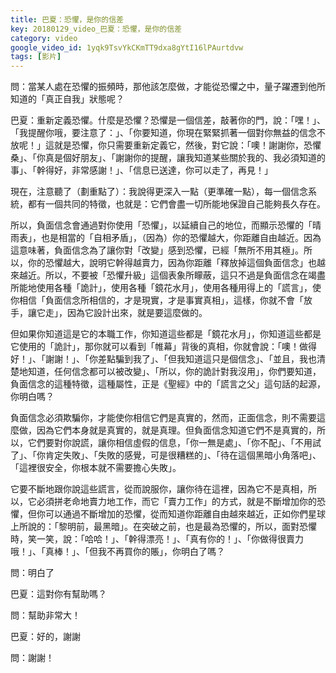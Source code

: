 ```yaml
---
title: 巴夏：恐懼，是你的信差
key: 20180129_video_巴夏：恐懼，是你的信差
category: video
google_video_id: 1yqk9TsvYkCKmTT9dxa8gYtI16lPAurtdvw
tags: [影片]
---
```


問：當某人處在恐懼的振頻時，那他該怎麼做，才能從恐懼之中，量子躍遷到他所知道的「真正自我」狀態呢？

巴夏：重新定義恐懼。什麼是恐懼？恐懼是一個信差，敲著你的門，說：「嘿！」、「我提醒你哦，要注意了：」、「你要知道，你現在緊緊抓著一個對你無益的信念不放呢！」這就是恐懼，你只需要重新定義它，然後，對它說：「噢！謝謝你，恐懼桑」、「你真是個好朋友」、「謝謝你的提醒，讓我知道某些關於我的、我必須知道的事」、「幹得好，非常感謝！」、「信息已送達，你可以走了，再見！」

現在，注意聽了（劃重點了）：我說得更深入一點（更準確一點），每一個信念系統，都有一個共同的特徵，也就是：它們會盡一切所能地保證自己能夠長久存在。

所以，負面信念會通過對你使用「恐懼」，以延續自己的地位，而顯示恐懼的「晴雨表」，也是相當的「自相矛盾」，（因為）你的恐懼越大，你距離自由越近。因為這意味著，負面信念為了讓你對「改變」感到恐懼，已經「無所不用其極」。所以，你的恐懼越大，說明它幹得越賣力，因為你距離「釋放掉這個負面信念」也越來越近。所以，不要被「恐懼升級」這個表象所矇蔽，這只不過是負面信念在竭盡所能地使用各種「詭計」，使用各種「鏡花水月」，使用各種用得上的「謊言」，使你相信「負面信念所相信的，才是現實，才是事實真相」，這樣，你就不會「放手，讓它走」，因為它設計出來，就是要這麼做的。

但如果你知道這是它的本職工作，你知道這些都是「鏡花水月」，你知道這些都是它使用的「詭計」，那你就可以看到「帷幕」背後的真相，你就會說：「噢！做得好！」、「謝謝！」、「你差點騙到我了」、「但我知道這只是個信念」、「並且，我也清楚地知道，任何信念都可以被改變」、「所以，你的詭計對我沒用」，你們要知道，負面信念的這種特徵，這種屬性，正是《聖經》中的「謊言之父」這句話的起源，你明白嗎？

負面信念必須欺騙你，才能使你相信它們是真實的，然而，正面信念，則不需要這麼做，因為它們本身就是真實的，就是真理。但負面信念知道它們不是真實的，所以，它們要對你說謊，讓你相信虛假的信息，「你一無是處」、「你不配」、「不用試了」、「你肯定失敗」、「失敗的感覺，可是很糟糕的」、「待在這個黑暗小角落吧」、「這裡很安全，你根本就不需要擔心失敗」。

它要不斷地跟你說這些謊言，從而說服你，讓你待在這裡，因為它不是真相，所以，它必須拼老命地賣力地工作，而它「賣力工作」的方式，就是不斷增加你的恐懼，但你可以通過不斷增加的恐懼，從而知道你距離自由越來越近，正如你們星球上所說的：「黎明前，最黑暗」。在突破之前，也是最為恐懼的，所以，面對恐懼時，笑一笑，說：「哈哈！」、「幹得漂亮！」、「真有你的！」、「你做得很賣力哦！」、「真棒！」、「但我不再買你的賬」，你明白了嗎？

問：明白了

巴夏：這對你有幫助嗎？

問：幫助非常大！

巴夏：好的，謝謝

問：謝謝！

